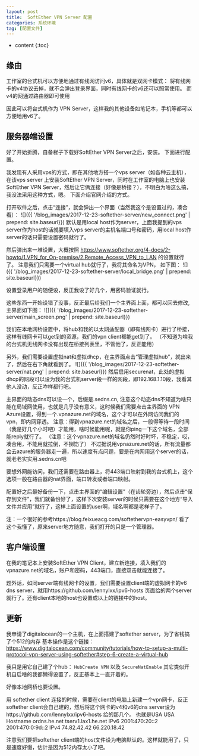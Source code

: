 ```yaml
---
layout: post
title:  SoftEther VPN Server 配置
categories: 系统环境
tag: [配置文件]
---
```


* content
{:toc}

## 缘由
工作室的台式机可以方便地通过有线网访问v6，具体就是双网卡模式：
将有线网卡的v4协议去掉，就不会弹出登录界面，同时有线网卡的v6还可以照常使用。
而v4的网通过路由器即可使用

因此可以将台式机作为 VPN Server，这样我的其他设备如笔记本，手机等都可以方便地用v6了。

## 服务器端设置
好了开始折腾，自备梯子下载好SoftEther VPN Server之后，安装。
下面进行配置。

我发现有人采用vps的方式，即在其他地方搭一个vps server（如各种云主机），在该vps server 上安装SoftEther VPN Server，同时在工作室的电脑上也安装SoftEther VPN Server，然后让它俩连接（好像是桥接？），不明白为啥这么搞，我没法采用这种方式，嗯。
下面介绍官网介绍的方式。

打开软件之后，点击“连接”，就会弹出一个界面（当然我这个是设置过的，凑合看）：
![]({{ '/blog_images/2017-12-23-softether-server/new_connect.png' | prepend: site.baseurl}})
默认是用local host作为server，上面我提到的vps server作为host的话就要填入vps server的主机名端口号和密码，用local host作server的话只需要设置密码就行了。

然后弹出来一堆设置，大概按照 https://www.softether.org/4-docs/2-howto/1.VPN_for_On-premise/2.Remote_Access_VPN_to_LAN 的设置就行了。
注意我们只需要一个virtual hub就行了，我将其命名为VPN，
如下图：
![]({{ '/blog_images/2017-12-23-softether-server/local_bridge.png' | prepend: site.baseurl}})

设置登录用户的随便设，反正我设了好几个，用密码验证就行。

这些东西一开始设错了没事，反正最后给我们一个主界面上面，都可以回去修改,主界面如下图：
![]({{ '/blog_images/2017-12-23-softether-server/main_screen.png' | prepend: site.baseurl}})

我们在本地网桥设置中，将hub和我的以太网适配器（即有线网卡）进行了桥接，这样有线网卡可以get到的资源，我们的vpn client都能get到了。
（不知道为啥我的台式机无线网卡没有出现在桥接列表里，不管他了，反正能用）

另外，我们需要设置虚拟nat和虚拟dhcp，在主界面点击“管理虚拟hub”，就出来了，然后在右下角就看到了。
![]({{ '/blog_images/2017-12-23-softether-server/nat.png' | prepend: site.baseurl}})
然后启用securenat，此处的虚拟dhcp的网段可以设为我的台式机server段一样的网段，即192.168.1.10段，我看其他人没动，反正咋样都行吧。

主界面的动态dns可以设一个，后缀是.sedns.cn, 注意这个动态dns不知道为啥只能在局域网使用，也就是几乎没有意义，这时候我们需要点击主界面的 VPN Azure设置，得到一个.vpnazure.net的域名，这个才可以在外网访问我们的vpn，即内网穿透。
注意：得到vpnazure.net的域名之后，一般得等待一段时间（我是好几个小时吧）才能用，啥时候能用呢，就是你ping一下这个域名，全部能reply就行了。
（注意：这个vpnazure.net的域名仍然时好时坏，不稳定，哎，凑合用，不能用就拉倒，不捯饬了）
不过据说用vpnazure.net的话，所有流量都会去azure的服务器走一遍，所以速度有点问题，要是在内网用这个server的话，就老老实实用.sedns.cn吧


要想外网能访问，我们还需要在路由器上，将443端口映射到我的台式机上，这个选项一般在路由器的nat界面，端口转发或者端口映射。

配置好之后最好备份一下，点击主界面的“编辑设置”（在齿轮旁边），然后点击“保存到文件”，我们就备份好了，这样下次安装server的时候只需要在这个地方“导入文件并应用”就行了，这样上面设置的user啊，域名啊都是老样子了。

注：一个很好的参考https://blog.feixueacg.com/softethervpn-easyvpn/
看了这个我懂了，原来server地方随意，我们打开的只是一个管理器。

## 客户端设置
在我的笔记本上安装SoftEther VPN Client，建立新连接，填入我们的vpnazure.net的域名，账户和密码，443端口，直接双击就能连接了。

题外话，如同server端有线网卡的设置，我们需要设置client端的虚拟网卡的v6 dns server，就用https://github.com/lennylxx/ipv6-hosts 页面给的两个server就行了。还有client本地的host也设置成以上的链接中的host。




## 更新
我申请了digitalocean的一个主机，在上面搭建了softether server，为了省钱搞了个512的内存
基本操作是这个链接：
https://www.digitalocean.com/community/tutorials/how-to-setup-a-multi-protocol-vpn-server-using-softether#step-6-create-a-virtual-hub

我只是用它自己建了个hub：
`HubCreate VPN`
以及 `SecureNatEnable`
其它类似开机自启啥的我都懒得设置了，反正基本上一直开着的。

好像本地网桥也要设置。

用 softether client 连接的时候，需要在client的电脑上新建一个vpn网卡，反正 softether client会自己建的，然后将这个网卡的v4和v6的dns server设为https://github.com/lennylxx/ipv6-hosts  给的那几个。
也就是USA  USA
Hostname    ordns.he.net    tserv1.lax1.he.net
IPv6    2001:470:20::2  2001:470:0:9d::2
IPv4    74.82.42.42 66.220.18.42

注意我们要把softether client端的host文件设为电脑默认的。这样就能用了，只是速度好慢，估计是因为512内存太小了吧。

